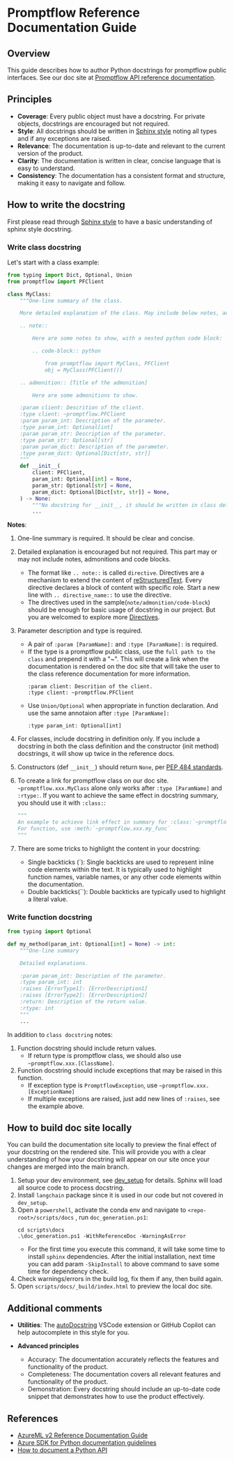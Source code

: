# Promptflow Reference Documentation Guide

## Overview

This guide describes how to author Python docstrings for promptflow public interfaces. See our doc site at [Promptflow API reference documentation](https://microsoft.github.io/promptflow/reference/python-library-reference/promptflow.html).

## Principles

- **Coverage**: Every public object must have a docstring. For private objects, docstrings are encouraged but not required.
- **Style**: All docstrings should be written in [Sphinx style](https://sphinx-rtd-tutorial.readthedocs.io/en/latest/docstrings.html#the-sphinx-docstring-format) noting all types and if any exceptions are raised.
- **Relevance**: The documentation is up-to-date and relevant to the current version of the product.
- **Clarity**: The documentation is written in clear, concise language that is easy to understand.
- **Consistency**: The documentation has a consistent format and structure, making it easy to navigate and follow.


## How to write the docstring

First please read through [Sphinx style](https://sphinx-rtd-tutorial.readthedocs.io/en/latest/docstrings.html#the-sphinx-docstring-format) to have a basic understanding of sphinx style docstring.


### Write class docstring

Let's start with a class example:
```python
from typing import Dict, Optional, Union
from promptflow import PFClient

class MyClass:
    """One-line summary of the class.

    More detailed explanation of the class. May include below notes, admonitions, code blocks.

    .. note::

        Here are some notes to show, with a nested python code block:

        .. code-block:: python

            from promptflow import MyClass, PFClient
            obj = MyClass(PFClient())

    .. admonition:: [Title of the admonition]

        Here are some admonitions to show.

    :param client: Descrition of the client.
    :type client: ~promptflow.PFClient
    :param param_int: Description of the parameter.
    :type param_int: Optional[int]
    :param param_str: Description of the parameter.
    :type param_str: Optional[str]
    :param param_dict: Description of the parameter.
    :type param_dict: Optional[Dict[str, str]]
    """
    def __init__(
        client: PFClient,
        param_int: Optional[int] = None,
        param_str: Optional[str] = None,
        param_dict: Optional[Dict[str, str]] = None,
    ) -> None:
        """No docstring for __init__, it should be written in class definition above."""
        ...


```

**Notes**:

1. One-line summary is required. It should be clear and concise.
2. Detailed explanation is encouraged but not required. This part may or may not include notes, admonitions and code blocks.
    - The format like `.. note::` is called `directive`. Directives are a mechanism to extend the content of [reStructuredText](https://docutils.sourceforge.io/rst.html). Every directive declares a block of content with specific role. Start a new line with `.. directive_name::` to use the directive. 
    - The directives used in the sample(`note/admonition/code-block`) should be enough for basic usage of docstring in our project. But you are welcomed to explore more [Directives](https://www.sphinx-doc.org/en/master/usage/restructuredtext/directives.html#specific-admonitions).
3. Parameter description and type is required.
    - A pair of `:param [ParamName]:` and `:type [ParamName]:` is required.
    - If the type is a promptflow public class, use the `full path to the class` and prepend it with a "~". This will create a link when the documentation is rendered on the doc site that will take the user to the class reference documentation for more information.
        ```text
        :param client: Descrition of the client.
        :type client: ~promptflow.PFClient
        ```
    - Use `Union/Optional` when appropriate in function declaration. And use the same annotaion after `:type [ParamName]:`
        ```text
        :type param_int: Optional[int]
        ```
4. For classes, include docstring in definition only. If you include a docstring in both the class definition and the constructor (init method) docstrings, it will show up twice in the reference docs.
5. Constructors (def `__init__`) should return `None`, per [PEP 484 standards](https://peps.python.org/pep-0484/#the-meaning-of-annotations).
6. To create a link for promptflow class on our doc site. `~promptflow.xxx.MyClass` alone only works after `:type [ParamName]` and `:rtype:`. If you want to achieve the same effect in docstring summary, you should use it with `:class:`:
     ```python
     """
     An example to achieve link effect in summary for :class:`~promptflow.xxx.MyClass`
     For function, use :meth:`~promptflow.xxx.my_func`
     """
     ```

7. There are some tricks to highlight the content in your docstring:
    - Single backticks (`): Single backticks are used to represent inline code elements within the text. It is typically used to highlight function names, variable names, or any other code elements within the documentation.
    - Double backticks(``): Double backticks are typically used to highlight a literal value.


### Write function docstring

```python
from typing import Optional

def my_method(param_int: Optional[int] = None) -> int:
    """One-line summary

    Detailed explanations.

    :param param_int: Description of the parameter.
    :type param_int: int
    :raises [ErrorType1]: [ErrorDescription1]
    :raises [ErrorType2]: [ErrorDescription2]
    :return: Description of the return value.
    :rtype: int
    """
    ...
```

In addition to `class docstring` notes:

1. Function docstring should include return values.
    - If return type is promptflow class, we should also use `~promptflow.xxx.[ClassName]`.
2. Function docstring should include exceptions that may be raised in this function.
    - If exception type is `PromptflowException`, use `~promptflow.xxx.[ExceptionName]`
    - If multiple exceptions are raised, just add new lines of `:raises`, see the example above.


## How to build doc site locally

You can build the documentation site locally to preview the final effect of your docstring on the rendered site. This will provide you with a clear understanding of how your docstring will appear on our site once your changes are merged into the main branch.

1. Setup your dev environment, see [dev_setup](./dev_setup.md) for details. Sphinx will load all source code to process docstring.
2. Install `langchain` package since it is used in our code but not covered in `dev_setup`.
3. Open a `powershell`, activate the conda env and navigate to `<repo-root>/scripts/docs` , run `doc_generation.ps1`:
    ```pwsh
    cd scripts\docs
    .\doc_generation.ps1 -WithReferenceDoc -WarningAsError
    ```
    - For the first time you execute this command, it will take some time to install `sphinx` dependencies. After the initial installation, next time you can add param `-SkipInstall` to above command to save some time for dependency check.
4. Check warnings/errors in the build log, fix them if any, then build again.
5. Open `scripts/docs/_build/index.html` to preview the local doc site.

## Additional comments

- **Utilities**: The [autoDocstring](https://marketplace.visualstudio.com/items?itemName=njpwerner.autodocstring) VSCode extension or GitHub Copilot can help autocomplete in this style for you.

- **Advanced principles**
  - Accuracy: The documentation accurately reflects the features and functionality of the product.
  - Completeness: The documentation covers all relevant features and functionality of the product.
  - Demonstration: Every docstring should include an up-to-date code snippet that demonstrates how to use the product effectively.



## References

- [AzureML v2 Reference Documentation Guide](https://github.com/Azure/azure-sdk-for-python/blob/main/sdk/ml/azure-ai-ml/documentation_guidelines.md)
- [Azure SDK for Python documentation guidelines](https://azure.github.io/azure-sdk/python_documentation.html#docstrings)
- [How to document a Python API](https://review.learn.microsoft.com/en-us/help/onboard/admin/reference/python/documenting-api?branch=main)